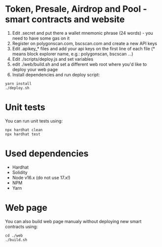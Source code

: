 # Token, Presale, Airdrop and Pool - smart contracts and website
1. Edit .secret and put there a wallet mnemonic phrase (24 words) - you need to have some gas on it
2. Register on polygonscan.com, bscscan.com and create a new API keys
3. Edit .apikey_* files and add your api keys on the first line of each file (* means block explorer name, e.g.: polygonscan, bscscan ...)
4. Edit ./scripts/deploy.js and set variables
5. edit ./web/build.sh and set a different web root where you'd like to deploy your web page
6. Install dependencies and run deploy script:
```console
yarn install
./deploy.sh
```
# Unit tests
You can run unit tests using:
```console
npx hardhat clean
npx hardhat test
```

# Used dependencies
- Hardhat
- Solidity
- Node v16.x (do not use 17.x!)
- NPM
- Yarn

# Web page
You can also build web page manualy without deploying new smart contracts using:
```console
cd ./web
./build.sh
```
